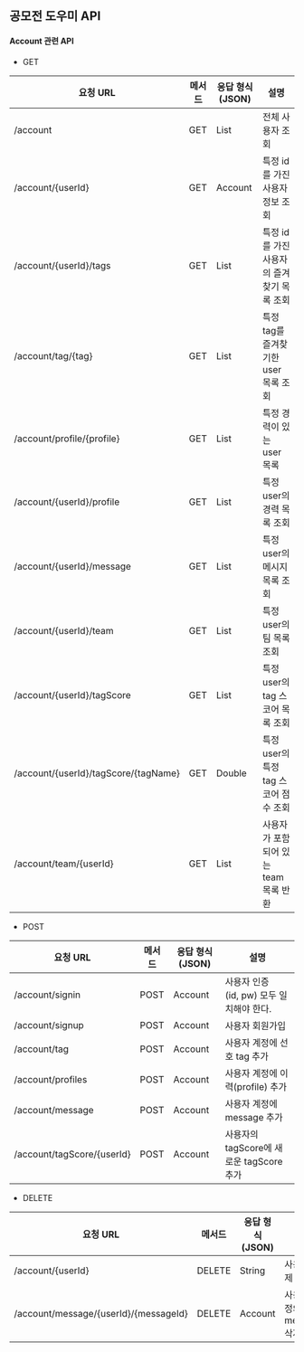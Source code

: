## 공모전 도우미 API 



#### Account 관련 API

- GET

| 요청 URL                             | 메서드 | 응답 형식 (JSON) | 설명                                       |
| ------------------------------------ | ------ | ---------------- | ------------------------------------------ |
| /account                             | GET    | List<Account>    | 전체 사용자 조회                           |
| /account/{userId}                    | GET    | Account          | 특정 id를 가진 사용자 정보 조회            |
| /account/{userId}/tags               | GET    | List<String>     | 특정 id를 가진 사용자의 즐겨찾기 목록 조회 |
| /account/tag/{tag}                   | GET    | List<Account>    | 특정 tag를 즐겨찾기한 user 목록 조회       |
| /account/profile/{profile}           | GET    | List<Account>    | 특정 경력이 있는 user 목록                 |
| /account/{userId}/profile            | GET    | List<String>     | 특정 user의 경력 목록 조회                 |
| /account/{userId}/message            | GET    | List<Message>    | 특정 user의 메시지 목록 조회               |
| /account/{userId}/team               | GET    | List<String>     | 특정 user의 팀 목록 조회                   |
| /account/{userId}/tagScore           | GET    | List<TagScore>   | 특정 user의 tag 스코어 목록 조회           |
| /account/{userId}/tagScore/{tagName} | GET    | Double           | 특정 user의 특정 tag 스코어 점수 조회      |
| /account/team/{userId}               | GET    | List<String>     | 사용자가 포함되어 있는 team 목록 반환      |

- POST

| 요청 URL                   | 메서드 | 응답 형식 (JSON) | 설명                                           |
| -------------------------- | ------ | ---------------- | ---------------------------------------------- |
| /account/signin            | POST   | Account          | 사용자 인증<br /> (id, pw) 모두 일치해야 한다. |
| /account/signup            | POST   | Account          | 사용자 회원가입                                |
| /account/tag               | POST   | Account          | 사용자 계정에 선호 tag 추가                    |
| /account/profiles          | POST   | Account          | 사용자 계정에 이력(profile) 추가               |
| /account/message           | POST   | Account          | 사용자 계정에 message 추가                     |
| /account/tagScore/{userId} | POST   | Account          | 사용자의 tagScore에 새로운 tagScore 추가       |

- DELETE

| 요청 URL                              | 메서드 | 응답 형식 (JSON) | 설명                       |
| ------------------------------------- | ------ | ---------------- | -------------------------- |
| /account/{userId}                     | DELETE | String           | 사용자 삭제                |
| /account/message/{userId}/{messageId} | DELETE | Account          | 사용자 계정의 message 삭제 |